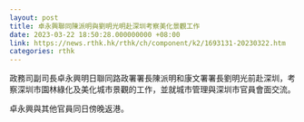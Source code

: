 ```yaml
---
layout: post
title: 卓永興聯同陳派明與劉明光明赴深圳考察美化景觀工作
date: 2023-03-22 18:50:28.000000000 +08:00
link: https://news.rthk.hk/rthk/ch/component/k2/1693131-20230322.htm
categories: rthk
---
```


政務司副司長卓永興明日聯同路政署署長陳派明和康文署署長劉明光前赴深圳，考察深圳市園林綠化及美化城市景觀的工作，並就城市管理與深圳市官員會面交流。
 
卓永興與其他官員同日傍晚返港。
